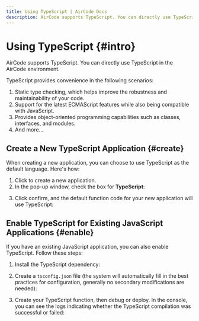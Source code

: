 ```yaml
---
title: Using TypeScript | AirCode Docs
description: AirCode supports TypeScript. You can directly use TypeScript in the AirCode environment.
---
```


# Using TypeScript  {#intro}

AirCode supports TypeScript. You can directly use TypeScript in the AirCode environment.

TypeScript provides convenience in the following scenarios:
1. Static type checking, which helps improve the robustness and maintainability of your code.
2. Support for the latest ECMAScript features while also being compatible with JavaScript.
3. Provides object-oriented programming capabilities such as classes, interfaces, and modules.
4. And more...

## Create a New TypeScript Application {#create}

When creating a new application, you can choose to use TypeScript as the default language. Here's how:

1. Click to create a new application.
2. In the pop-up window, check the box for **TypeScript**:

<ACImage src="/_images/1687941402462.png" mode="dark" width="530" />
<ACImage src="/_images/1687941435342.png" mode="light" width="530" />

3. Click confirm, and the default function code for your new application will use TypeScript:

<ACImage src="/_images/1687941645021.png" mode="light" />
<ACImage src="/_images/1687941751546.png" mode="dark" />

## Enable TypeScript for Existing JavaScript Applications {#enable}

If you have an existing JavaScript application, you can also enable TypeScript. Follow these steps:

1. Install the TypeScript dependency:

<ACImage src="/_images/1687941850850.png" mode="dark" width="240"/>
<ACImage src="/_images/1687942052252.png" mode="light" width="240"/>

2. Create a `tsconfig.json` file (the system will automatically fill in the best practices for configuration, generally no secondary modifications are needed):

<ACImage src="/_images/1687942094699.png" mode="light"/>
<ACImage src="/_images/1687942140281.png" mode="dark"/>

3. Create your TypeScript function, then debug or deploy. In the console, you can see the logs indicating whether the TypeScript compilation was successful or failed:

<ACImage src="/_images/1688015952700.png" mode="light"/>
<ACImage src="/_images/1688015974786.png" mode="dark"/>

